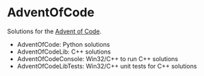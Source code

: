 # AdventOfCode

Solutions for the [Advent of Code](adventofcode.com).

* AdventOfCode: Python solutions
* AdventOfCodeLib: C++ solutions
* AdventOfCodeConsole: Win32/C++ to run C++ solutions
* AdventOfCodeLibTests: Win32/C++ unit tests for C++ solutions
